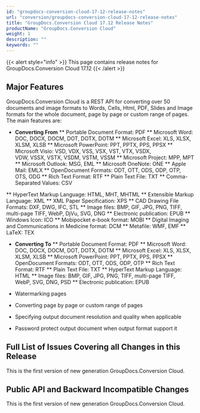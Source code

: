 ```yaml
---
id: "groupdocs-conversion-cloud-17-12-release-notes"
url: "conversion/groupdocs-conversion-cloud-17-12-release-notes"
title: "GroupDocs.Conversion Cloud 17.12 Release Notes"
productName: "GroupDocs.Conversion Cloud"
weight: 1
description: ""
keywords: ""
---
```


{{< alert style="info" >}}
This page contains release notes for GroupDocs.Conversion Cloud 17.12
{{< /alert >}}

## Major Features ##

GroupDocs.Conversion Cloud is a REST API for converting over 50 documents and image formats to Words, Cells, Html, PDF, Slides and Image formats for the whole document, page by page or custom range of pages. The main features are:

* **Converting From**
** Portable Document Format: PDF
** Microsoft Word: DOC, DOCX, DOCM, DOT, DOTX, DOTM
** Microsoft Excel: XLS, XLSX, XLSM, XLSB
** Microsoft PowerPoint: PPT, PPTX, PPS, PPSX
** Microsoft Visio: VSD, VDX, VSS, VSX, VST, VTX, VSDX, VDW, VSSX, VSTX, VSDM, VSTM, VSSM
** Microsoft Project: MPP, MPT
** Microsoft Outlook: MSG, EML
** Microsoft OneNote: ONE 
** Apple Mail: EMLX
** OpenDocument Formats: ODT, OTT, ODS, ODP, OTP, OTS, ODG
** Rich Text Format: RTF
** Plain Text File: TXT
** Comma-Separated Values: CSV

** HyperText Markup Language: HTML, MHT, MHTML
** Extensible Markup Language: XML
** XML Paper Specification: XPS
** CAD Drawing File Formats: DXF, DWG, IFC, STL
** Image files: BMP, GIF, JPG, PNG, TIFF, multi-page TIFF, WebP, DjVu, SVG, DNG
** Electronic publication: EPUB
** Windows Icon: ICO
** Mobipocket e-book format: MOBI
** Digital Imaging and Communications in Medicine format: DCM
** Metafile: WMF, EMF
** LaTeX: TEX

* **Converting To**
** Portable Document Format: PDF
** Microsoft Word: DOC, DOCX, DOCM, DOT, DOTX, DOTM
** Microsoft Excel: XLS, XLSX, XLSM, XLSB
** Microsoft PowerPoint: PPT, PPTX, PPS, PPSX
** OpenDocument Formats: ODT, OTT, ODS, ODP, OTP
** Rich Text Format: RTF
** Plain Text File: TXT
** HyperText Markup Language: HTML
** Image files: BMP, GIF, JPG, PNG, TIFF, multi-page TIFF, WebP, SVG, DNG, PSD
** Electronic publication: EPUB

* Watermarking pages
* Converting page by page or custom range of pages

* Specifying output document resolution and quality when applicable
* Password protect output document when output format support it

## Full List of Issues Covering all Changes in this Release ##

This is the first version of new generation GroupDocs.Conversion Cloud. 

## Public API and Backward Incompatible Changes ##

This is the first version of new generation GroupDocs.Conversion Cloud.